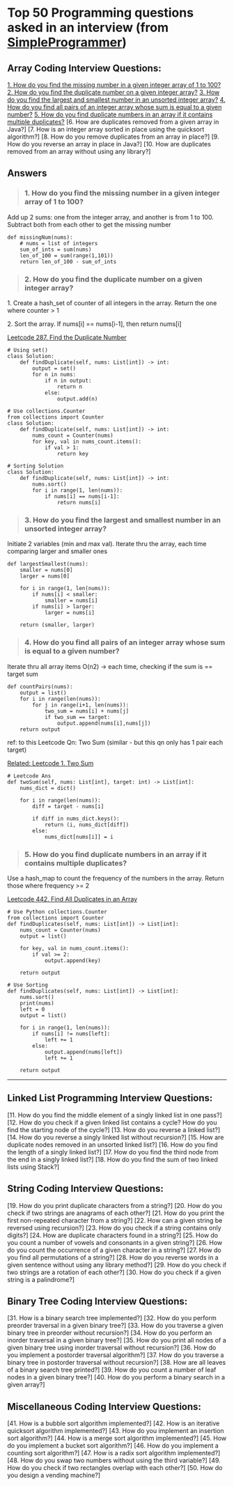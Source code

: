 # Top 50 Programming questions asked in an interview (from [SimpleProgrammer](https://content.techgig.com/hiring/20-most-frequently-asked-programming-interview-questions/articleshow/74608663.cms))

## Array Coding Interview Questions:
[1. How do you find the missing number in a given integer array of 1 to 100?](#1-how-do-you-find-the-missing-number-in-a-given-integer-array-of-1-to-100)
[2. How do you find the duplicate number on a given integer array?](#2-how-do-you-find-the-duplicate-number-on-a-given-integer-array)
[3. How do you find the largest and smallest number in an unsorted integer array?](#3-how-do-you-find-the-largest-and-smallest-number-in-an-unsorted-integer-array)
[4. How do you find all pairs of an integer array whose sum is equal to a given number?](#4-how-do-you-find-all-pairs-of-an-integer-array-whose-sum-is-equal-to-a-given-number)
[5. How do you find duplicate numbers in an array if it contains multiple duplicates?](#5-how-do-you-find-duplicate-numbers-in-an-array-if-it-contains-multiple-duplicates)
[6. How are duplicates removed from a given array in Java?]
[7. How is an integer array sorted in place using the quicksort algorithm?]
[8. How do you remove duplicates from an array in place?]
[9. How do you reverse an array in place in Java?]
[10. How are duplicates removed from an array without using any library?]

## Answers
> ### 1. How do you find the missing number in a given integer array of 1 to 100?
<p>Add up 2 sums: one from the integer array, and another is from 1 to 100. Subtract both from each other to get the missing number</p>

```
def missingNum(nums):
    # nums = list of integers
    sum_of_ints = sum(nums)
    len_of_100 = sum(range(1,101))
    return len_of_100 - sum_of_ints
```

> ### 2. How do you find the duplicate number on a given integer array?
<p>1. Create a hash_set of counter of all integers in the array. Return the one where counter > 1</p>
<p>2. Sort the array. If nums[i] == nums[i-1], then return nums[i]</p>

[Leetcode 287. Find the Duplicate Number](https://leetcode.com/problems/find-the-duplicate-number/)

```
# Using set()
class Solution:
    def findDuplicate(self, nums: List[int]) -> int:
        output = set()
        for n in nums:
            if n in output:
                return n
            else:
                output.add(n)

# Use collections.Counter                
from collections import Counter
class Solution:
    def findDuplicate(self, nums: List[int]) -> int:
        nums_count = Counter(nums)
        for key, val in nums_count.items():
            if val > 1:
                return key

# Sorting Solution
class Solution:                
    def findDuplicate(self, nums: List[int]) -> int:
        nums.sort()
        for i in range(1, len(nums)):
            if nums[i] == nums[i-1]:
                return nums[i]
```

> ### 3. How do you find the largest and smallest number in an unsorted integer array?
<p>Initiate 2 variables (min and max val). Iterate thru the array, each time comparing larger and smaller ones</p>

```
def largestSmallest(nums):
    smaller = nums[0]
    larger = nums[0]

    for i in range(1, len(nums)):
        if nums[i] < smaller:
            smaller = nums[i]
        if nums[i] > larger:
            larger = nums[i]
    
    return (smaller, larger)
```

> ### 4. How do you find all pairs of an integer array whose sum is equal to a given number?
<p>Iterate thru all array items O(n2) -> each time, checking if the sum is == target sum</p>

```
def countPairs(nums):
    output = list()
    for i in range(len(nums)):
        for j in range(i+1, len(nums)):
            two_sum = nums[i] + nums[j]
            if two_sum == target:
                output.append(nums[i],nums[j])
    return output
```

<p>ref: to this Leetcode Qn: Two Sum (similar - but this qn only has 1 pair each target)</p>

[Related: Leetcode 1. Two Sum](https://leetcode.com/problems/two-sum/)

```
# Leetcode Ans
def twoSum(self, nums: List[int], target: int) -> List[int]:
    nums_dict = dict()
    
    for i in range(len(nums)):
        diff = target - nums[i]
        
        if diff in nums_dict.keys():
            return (i, nums_dict[diff])
        else:
            nums_dict[nums[i]] = i
```

> ### 5. How do you find duplicate numbers in an array if it contains multiple duplicates?
<p>Use a hash_map to count the frequency of the numbers in the array. Return those where frequency >= 2</p>

[Leetcode 442. Find All Duplicates in an Array](https://leetcode.com/problems/find-all-duplicates-in-an-array/)

```
# Use Python collections.Counter
from collections import Counter
def findDuplicates(self, nums: List[int]) -> List[int]:
    nums_count = Counter(nums)
    output = list()
    
    for key, val in nums_count.items():
        if val >= 2:
            output.append(key)
    
    return output

# Use Sorting
def findDuplicates(self, nums: List[int]) -> List[int]:
    nums.sort()
    print(nums)
    left = 0
    output = list()
    
    for i in range(1, len(nums)):
        if nums[i] != nums[left]:
            left += 1
        else:
            output.append(nums[left])
            left += 1
            
    return output
```


---

## Linked List Programming Interview Questions:
[11. How do you find the middle element of a singly linked list in one pass?]
[12. How do you check if a given linked list contains a cycle? How do you find the starting node of the cycle?]
[13. How do you reverse a linked list?]
[14. How do you reverse a singly linked list without recursion?]
[15. How are duplicate nodes removed in an unsorted linked list?]
[16. How do you find the length of a singly linked list?]
[17. How do you find the third node from the end in a singly linked list?]
[18. How do you find the sum of two linked lists using Stack?]

## String Coding Interview Questions:
[19. How do you print duplicate characters from a string?]
[20. How do you check if two strings are anagrams of each other?]
[21. How do you print the first non-repeated character from a string?]
[22. How can a given string be reversed using recursion?]
[23. How do you check if a string contains only digits?]
[24. How are duplicate characters found in a string?]
[25. How do you count a number of vowels and consonants in a given string?]
[26. How do you count the occurrence of a given character in a string?]
[27. How do you find all permutations of a string?]
[28. How do you reverse words in a given sentence without using any library method?]
[29. How do you check if two strings are a rotation of each other?]
[30. How do you check if a given string is a palindrome?]

## Binary Tree Coding Interview Questions:
[31. How is a binary search tree implemented?]
[32. How do you perform preorder traversal in a given binary tree?]
[33. How do you traverse a given binary tree in preorder without recursion?]
[34. How do you perform an inorder traversal in a given binary tree?]
[35. How do you print all nodes of a given binary tree using inorder traversal without recursion?]
[36. How do you implement a postorder traversal algorithm?]
[37. How do you traverse a binary tree in postorder traversal without recursion?]
[38. How are all leaves of a binary search tree printed?]
[39. How do you count a number of leaf nodes in a given binary tree?]
[40. How do you perform a binary search in a given array?]

## Miscellaneous Coding Interview Questions:
[41. How is a bubble sort algorithm implemented?]
[42. How is an iterative quicksort algorithm implemented?]
[43. How do you implement an insertion sort algorithm?]
[44. How is a merge sort algorithm implemented?]
[45. How do you implement a bucket sort algorithm?]
[46. How do you implement a counting sort algorithm?]
[47. How is a radix sort algorithm implemented?]
[48. How do you swap two numbers without using the third variable?]
[49. How do you check if two rectangles overlap with each other?]
[50. How do you design a vending machine?]